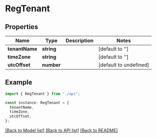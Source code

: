 # RegTenant

## Properties

| Name           | Type       | Description | Notes                  |
| -------------- | ---------- | ----------- | ---------------------- |
| **tenantName** | **string** |             | [default to '']        |
| **timeZone**   | **string** |             | [default to '']        |
| **utcOffset**  | **number** |             | [default to undefined] |

## Example

```typescript
import { RegTenant } from "./api";

const instance: RegTenant = {
  tenantName,
  timeZone,
  utcOffset,
};
```

[[Back to Model list]](../README.md#documentation-for-models) [[Back to API list]](../README.md#documentation-for-api-endpoints) [[Back to README]](../README.md)
